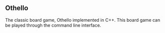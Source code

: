 ## Othello

The classic board game, Othello implemented in C++.
This board game can be played through the command line interface.
